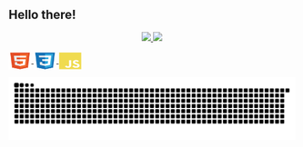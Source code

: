 ## Hello there!

<div align="center">
  <a href="https://github.com/JefferCampos">
  <img height="150em" src="https://github-readme-stats.vercel.app/api?username=JefferCampos&show_icons=true&theme=tokyonight&include_all_commits=true&count_private=true"/>
  <img height="150em" src="https://github-readme-stats.vercel.app/api/top-langs/?username=JefferCampos&layout=compact&langs_count=7&theme=tokyonight"/>
</div>
<div style="display: inline_block"><br>
  <img align="center" alt="Jeffer-HTML" height="30" width="40" src="https://raw.githubusercontent.com/devicons/devicon/master/icons/html5/html5-original.svg">
  <img align="center" alt="Jeffer-CSS" height="30" width="40" src="https://raw.githubusercontent.com/devicons/devicon/master/icons/css3/css3-original.svg">
  <img align="center" alt="Jeffer-Js" height="30" width="40" src="https://raw.githubusercontent.com/devicons/devicon/master/icons/javascript/javascript-plain.svg">
</div>

![Snake animation](https://github.com/JefferCampos/JefferCampos/blob/output/github-contribution-grid-snake.svg)
